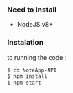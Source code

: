 ### Need to Install

- NodeJS v8+

### Instalation

to running the code :

```sh
$ cd NoteApp-API
$ npm install
$ npm start
```